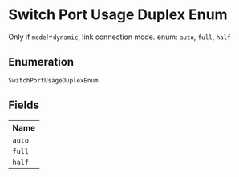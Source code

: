 
# Switch Port Usage Duplex Enum

Only if `mode`!=`dynamic`, link connection mode. enum: `auto`, `full`, `half`

## Enumeration

`SwitchPortUsageDuplexEnum`

## Fields

| Name |
|  --- |
| `auto` |
| `full` |
| `half` |

